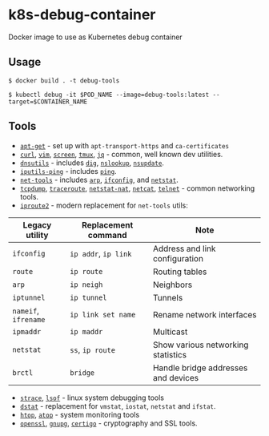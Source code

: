 # k8s-debug-container

Docker image to use as Kubernetes debug container

## Usage

`$ docker build . -t debug-tools`

`$ kubectl debug -it $POD_NAME --image=debug-tools:latest --target=$CONTAINER_NAME`

## Tools

- [`apt-get`](https://linux.die.net/man/8/apt-get) - set up with `apt-transport-https` and `ca-certificates`
- [`curl`](https://github.com/curl/curl), [`vim`](https://github.com/vim/vim), [`screen`](https://www.gnu.org/software/screen/), [`tmux`](https://github.com/tmux/tmux), [`jq`](https://github.com/stedolan/jq) - common, well known dev utilities.
- [`dnsutils`](https://packages.debian.org/stretch/dnsutils) - includes [`dig`](https://linux.die.net/man/1/dig), [`nslookup`](https://linux.die.net/man/1/nslookup), [`nsupdate`](https://linux.die.net/man/8/nsupdate).
- [`iputils-ping`](https://packages.debian.org/stretch/iputils-ping) - includes [`ping`](https://linux.die.net/man/8/ping).
- [`net-tools`](https://packages.debian.org/stretch/net-tools) - includes [`arp`](http://man7.org/linux/man-pages/man8/arp.8.html), [`ifconfig`](https://linux.die.net/man/8/ifconfig), and [`netstat`](https://linux.die.net/man/8/netstat).
- [`tcpdump`](https://www.tcpdump.org/), [`traceroute`](https://linux.die.net/man/8/traceroute), [`netstat-nat`](https://linux.die.net/man/1/netstat-nat), [`netcat`](https://linux.die.net/man/1/nc), [`telnet`](https://linux.die.net/man/1/telnet) - common networking tools.
- [`iproute2`](https://wiki.linuxfoundation.org/networking/iproute2) - modern replacement for `net-tools` utils:

| Legacy utility       | Replacement command  | Note                                |
| -------------------- | -------------------- | ----------------------------------- |
| `ifconfig`           | `ip addr`, `ip link` | Address and link configuration      |
| `route`              | `ip route`           | Routing tables                      |
| `arp`                | `ip neigh`           | Neighbors                           |
| `iptunnel`           | `ip tunnel`          | Tunnels                             |
| `nameif`, `ifrename` | `ip link set name`   | Rename network interfaces           |
| `ipmaddr`            | `ip maddr`           | Multicast                           |
| `netstat`            | `ss`, `ip route`     | Show various networking statistics  |
| `brctl`              | `bridge`             | Handle bridge addresses and devices |

- [`strace`](https://github.com/strace/strace), [`lsof`](https://linux.die.net/man/8/lsof) - linux system debugging tools
- [`dstat`](http://dag.wiee.rs/home-made/dstat/) - replacement for `vmstat`, `iostat`, `netstat` and `ifstat`.
- [`htop`](https://hisham.hm/htop/), [`atop`](https://www.atoptool.nl/) - system monitoring tools
- [`openssl`](https://www.openssl.org/), [`gnupg`](https://www.gnupg.org/), [`certigo`](https://github.com/square/certigo) - cryptography and SSL tools.
